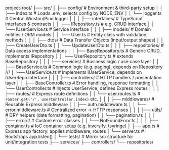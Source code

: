 project-root/
├── src/
│   ├── config/                  # Environment & third-party setup
│   │   ├── index.ts             # Loads .env, selects config by NODE_ENV
│   │   └── logger.ts            # Central Winston/​Pino logger
│   │
│   ├── interfaces/              # TypeScript interfaces & contracts
│   │   ├── IRepository.ts       # e.g. CRUD interface
│   │   └── IUserService.ts      # Service interface
│   │
│   ├── models/                  # Domain entities / ORM models
│   │   └── User.ts              # Entity class with validation, methods
│   │
│   ├── dtos/                    # Data Transfer Objects (input/output shapes)
│   │   ├── CreateUserDto.ts
│   │   └── UpdateUserDto.ts
│   │
│   ├── repositories/            # Data access implementations
│   │   ├── BaseRepository.ts    # Generic CRUD, implements IRepository<T>
│   │   └── UserRepository.ts    # extends BaseRepository<User>
│   │
│   ├── services/                # Business logic / use‐case layer
│   │   ├── BaseService.ts       # Common logic (e.g. paging), depends on IRepository<T>
/// │   └── UserService.ts         # Implements IUserService; depends on IUserRepo interface
│   │
│   ├── controllers/             # HTTP handlers / presentation layer
│   │   ├── BaseController.ts    # Error handling, response formatting
│   │   └── UserController.ts    # Injects UserService; defines Express routes
│   │
│   ├── routes/                  # Express route definitions
│   │   └── user.routes.ts       # `router.get('/', userController.index)` etc.
│   │
│   ├── middlewares/             # Reusable Express middleware
│   │   ├── auth.middleware.ts
│   │   └── error.middleware.ts  # Centralized error → HTTP responses
│   │
│   ├── utils/                   # DRY helpers (date formatting, pagination)
│   │   └── pagination.ts
│   │
│   ├── errors/                  # Custom error classes
│   │   └── NotFoundError.ts
│   │
│   ├── container.ts             # IoC container setup (e.g. inversify, tsyringe)
│   ├── app.ts                   # Express app factory: applies middleware, routes
│   └── server.ts                # Bootstraps app.listen()
│
└── tests/                       # Mirror src structure for unit/integration tests
    ├── services/
    ├── controllers/
    └── repositories/
